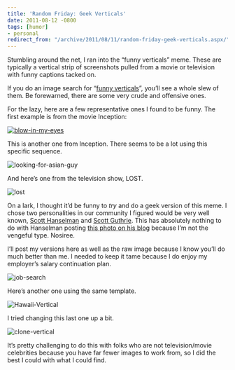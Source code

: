 ```yaml
---
title: 'Random Friday: Geek Verticals'
date: 2011-08-12 -0800
tags: [humor]
- personal
redirect_from: "/archive/2011/08/11/random-friday-geek-verticals.aspx/"
---
```


Stumbling around the net, I ran into the “funny verticals” meme. These
are typically a vertical strip of screenshots pulled from a movie or
television with funny captions tacked on.

If you do an image search for “[funny
verticals](https://encrypted.google.com/search?q=funny+verticals&hl=en&biw=1440&bih=805&prmd=ivns&source=lnms&tbm=isch&ei=iVpFTsyWE8TZiALlo4nXAQ&sa=X&oi=mode_link&ct=mode&cd=2&ved=0CAsQ_AUoAQ "Funny verticals")”,
you’ll see a whole slew of them. Be forewarned, there are some very
crude and offensive ones.

For the lazy, here are a few representative ones I found to be funny.
The first example is from the movie Inception:

[![blow-in-my-eyes](https://haacked.com/images/haacked_com/WindowsLiveWriter/Random-Friday-Geek-Verticals_13D35/blow-in-my-eyes_thumb.jpg "blow-in-my-eyes")](https://haacked.com/images/haacked_com/WindowsLiveWriter/Random-Friday-Geek-Verticals_13D35/blow-in-my-eyes_2.jpg)

This is another one from Inception. There seems to be a lot using this
specific sequence.

![looking-for-asian-guy](https://haacked.com/images/haacked_com/WindowsLiveWriter/Random-Friday-Geek-Verticals_13D35/looking-for-asian-guy_3.jpg "looking-for-asian-guy")

And here’s one from the television show, LOST.

![lost](https://haacked.com/images/haacked_com/WindowsLiveWriter/Random-Friday-Geek-Verticals_13D35/lost_3.jpg "lost")

On a lark, I thought it’d be funny to *try* and do a geek version of
this meme. I chose two personalities in our community I figured would be
very well known, [Scott
Hanselman](http://hanselman.com/ "Scott Hanselman's Blog") and [Scott
Guthrie](http://weblogs.asp.net/scottgu "Scott Guthrie's blog"). This
has absolutely nothing to do with Hanselman posting [this photo on his
blog](http://www.hanselman.com/blog/HanselminutesPodcast261ASPNETMVC3ToolsUpdateWithPhilHaack.aspx "Phil's Fashion")
because I’m not the vengeful type. Nosiree.

I’ll post my versions here as well as the raw image because I know
you’ll do much better than me. I needed to keep it tame because I do
enjoy my employer’s salary continuation plan.

![job-search](https://haacked.com/images/haacked_com/WindowsLiveWriter/Random-Friday-Geek-Verticals_13D35/job-search_3.png "job-search")

Here’s another one using the same template.

![Hawaii-Vertical](https://haacked.com/images/haacked_com/WindowsLiveWriter/Random-Friday-Geek-Verticals_13D35/Hawaii-Vertical_3.png "Hawaii-Vertical")

I tried changing this last one up a bit.

![clone-vertical](https://haacked.com/images/haacked_com/WindowsLiveWriter/Random-Friday-Geek-Verticals_13D35/clone-vertical_3.png "clone-vertical")

It’s pretty challenging to do this with folks who are not
television/movie celebrities because you have far fewer images to work
from, so I did the best I could with what I could find.

